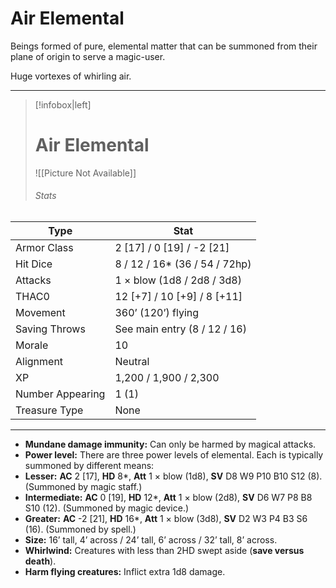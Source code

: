 # Air Elemental

Beings formed of pure, elemental matter that can be summoned from their plane of origin to serve a magic-user.

Huge vortexes of whirling air.

------
> [!infobox|left] 
>  # Air Elemental 
>  ![[Picture Not Available]] 
>  ###### Stats 
| Type                    | Stat        |
| ---------------- | ------------------------------ |
| Armor Class     | 2 [17] / 0 [19] / -2 [21]     |
| Hit Dice         | 8 / 12 / 16* (36 / 54 / 72hp) |
| Attacks          | 1 × blow (1d8 / 2d8 / 3d8)    |
| THAC0            | 12 [+7] / 10 [+9] / 8 [+11]   |
| Movement         | 360’ (120’) flying            |
| Saving Throws    | See main entry (8 / 12 / 16)  |
| Morale           | 10                            |
| Alignment        | Neutral                       |
| XP               | 1,200 / 1,900 / 2,300         |
| Number Appearing | 1 (1)                         |
| Treasure Type    | None                          |

------
- **Mundane damage immunity:** Can only be harmed by magical attacks.
- **Power level:** There are three power levels of elemental. Each is typically summoned by different means:
- **Lesser:** **AC** 2 [17], **HD** 8*, **Att** 1 × blow (1d8), **SV** D8 W9 P10 B10 S12 (8). (Summoned by magic staff.)
- **Intermediate:** **AC** 0 [19], **HD** 12*, **Att** 1 × blow (2d8), **SV** D6 W7 P8 B8 S10 (12). (Summoned by magic device.)
- **Greater:** **AC** -2 [21], **HD** 16*, **Att** 1 × blow (3d8), **SV** D2 W3 P4 B3 S6 (16). (Summoned by spell.)
- **Size:** 16’ tall, 4’ across / 24’ tall, 6’ across / 32’ tall, 8’ across.
- **Whirlwind:** Creatures with less than 2HD swept aside (**save versus death**).
- **Harm flying creatures:** Inflict extra 1d8 damage.

